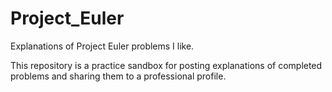 # Project_Euler
Explanations of Project Euler problems I like.

This repository is a practice sandbox for posting explanations of completed problems and sharing them to a professional profile. 
